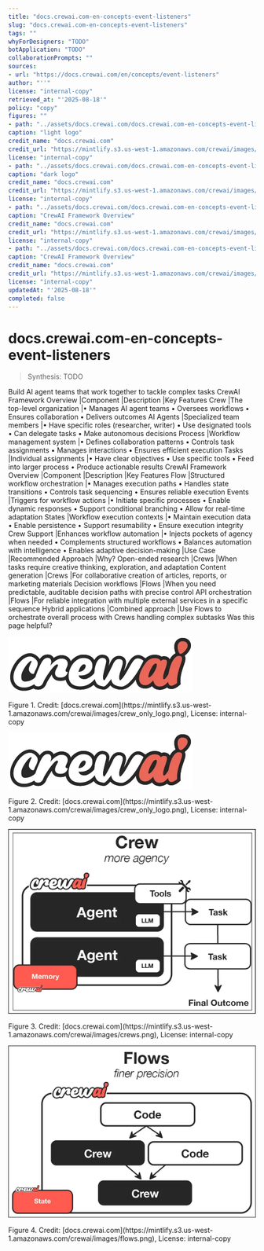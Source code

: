 ```yaml
---
title: "docs.crewai.com-en-concepts-event-listeners"
slug: "docs.crewai.com-en-concepts-event-listeners"
tags: ""
whyForDesigners: "TODO"
botApplication: "TODO"
collaborationPrompts: ""
sources:
- url: "https://docs.crewai.com/en/concepts/event-listeners"
author: "''"
license: "internal-copy"
retrieved_at: "'2025-08-18'"
policy: "copy"
figures: ""
- path: "../assets/docs.crewai.com/docs.crewai.com-en-concepts-event-listeners/71bc45159c09.webp"
caption: "light logo"
credit_name: "docs.crewai.com"
credit_url: "https://mintlify.s3.us-west-1.amazonaws.com/crewai/images/crew_only_logo.png"
license: "internal-copy"
- path: "../assets/docs.crewai.com/docs.crewai.com-en-concepts-event-listeners/71bc45159c09.webp"
caption: "dark logo"
credit_name: "docs.crewai.com"
credit_url: "https://mintlify.s3.us-west-1.amazonaws.com/crewai/images/crew_only_logo.png"
license: "internal-copy"
- path: "../assets/docs.crewai.com/docs.crewai.com-en-concepts-event-listeners/1b2cec88734b.webp"
caption: "CrewAI Framework Overview"
credit_name: "docs.crewai.com"
credit_url: "https://mintlify.s3.us-west-1.amazonaws.com/crewai/images/crews.png"
license: "internal-copy"
- path: "../assets/docs.crewai.com/docs.crewai.com-en-concepts-event-listeners/b4dd2faaf209.webp"
caption: "CrewAI Framework Overview"
credit_name: "docs.crewai.com"
credit_url: "https://mintlify.s3.us-west-1.amazonaws.com/crewai/images/flows.png"
license: "internal-copy"
updatedAt: "'2025-08-18'"
completed: false
---
```


# docs.crewai.com-en-concepts-event-listeners

> Synthesis: TODO

Build AI agent teams that work together to tackle complex tasks
CrewAI Framework Overview
|Component
|Description
|Key Features
Crew |The top-level organization
|• Manages AI agent teams
• Oversees workflows
• Ensures collaboration
• Delivers outcomes
AI Agents |Specialized team members
|• Have specific roles (researcher, writer)
• Use designated tools
• Can delegate tasks
• Make autonomous decisions
Process |Workflow management system
|• Defines collaboration patterns
• Controls task assignments
• Manages interactions
• Ensures efficient execution
Tasks |Individual assignments
|• Have clear objectives
• Use specific tools
• Feed into larger process
• Produce actionable results
CrewAI Framework Overview
|Component
|Description
|Key Features
Flow |Structured workflow orchestration
|• Manages execution paths
• Handles state transitions
• Controls task sequencing
• Ensures reliable execution
Events |Triggers for workflow actions
|• Initiate specific processes
• Enable dynamic responses
• Support conditional branching
• Allow for real-time adaptation
States |Workflow execution contexts
|• Maintain execution data
• Enable persistence
• Support resumability
• Ensure execution integrity
Crew Support |Enhances workflow automation
|• Injects pockets of agency when needed
• Complements structured workflows
• Balances automation with intelligence
• Enables adaptive decision-making
|Use Case
|Recommended Approach
|Why?
Open-ended research |Crews
|When tasks require creative thinking, exploration, and adaptation
Content generation |Crews
|For collaborative creation of articles, reports, or marketing materials
Decision workflows |Flows
|When you need predictable, auditable decision paths with precise control
API orchestration |Flows
|For reliable integration with multiple external services in a specific sequence
Hybrid applications |Combined approach
|Use Flows to orchestrate overall process with Crews handling complex subtasks
Was this page helpful?

![light logo](../assets/docs.crewai.com/docs.crewai.com-en-concepts-event-listeners/71bc45159c09.webp)
<figcaption>Figure 1. Credit: [docs.crewai.com](https://mintlify.s3.us-west-1.amazonaws.com/crewai/images/crew_only_logo.png), License: internal-copy</figcaption>

![dark logo](../assets/docs.crewai.com/docs.crewai.com-en-concepts-event-listeners/71bc45159c09.webp)
<figcaption>Figure 2. Credit: [docs.crewai.com](https://mintlify.s3.us-west-1.amazonaws.com/crewai/images/crew_only_logo.png), License: internal-copy</figcaption>

![CrewAI Framework Overview](../assets/docs.crewai.com/docs.crewai.com-en-concepts-event-listeners/1b2cec88734b.webp)
<figcaption>Figure 3. Credit: [docs.crewai.com](https://mintlify.s3.us-west-1.amazonaws.com/crewai/images/crews.png), License: internal-copy</figcaption>

![CrewAI Framework Overview](../assets/docs.crewai.com/docs.crewai.com-en-concepts-event-listeners/b4dd2faaf209.webp)
<figcaption>Figure 4. Credit: [docs.crewai.com](https://mintlify.s3.us-west-1.amazonaws.com/crewai/images/flows.png), License: internal-copy</figcaption>
